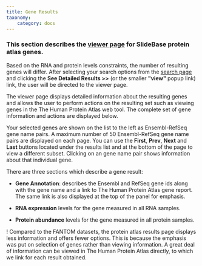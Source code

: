 ```yaml
---
title: Gene Results
taxonomy:
    category: docs
---
```


### This section describes the [viewer page](http://slidebase.binf.ku.dk/protein_atlas/results) for SlideBase protein atlas genes. 

Based on the RNA and protein levels constraints, the number of resulting genes will differ. After selecting your search options from the [search page](http://slidebase.binf.ku.dk/docs/protein_atlas/selector) and clicking the **See Detailed Results >>**  (or the smaller **"view"** popup link) link, the user will be directed to the viewer page. 

The viewer page displays detailed information about the resulting genes and allows the user to perform actions on the resulting set such as viewing genes in the The Human Protein Atlas web tool.  The complete set of gene information and actions are displayed below.

Your selected genes are shown on the list to the left as Ensembl-RefSeq gene name pairs. A maximum number of 50 Ensembl-RefSeq gene name pairs are displayed on each page. You can use the **First**, **Prev**, **Next** and **Last** buttons located under the results list and at the bottom of the page to view a different subset. Clicking on an gene name pair shows information about that individual gene. 

There are three sections which describe a gene result:

- **Gene Annotation**: describes the Ensembl and RefSeq gene ids along with the gene name and a link to The Human Protein Atlas gene report. The same link is also displayed at the top of the panel for emphasis.

- **RNA expression** levels for the gene measured in all RNA samples.

- **Protein abundance** levels for the gene measured in all protein samples.

! Compared to the FANTOM datasets, the protein atlas results page displays less information and offers fewer options. This is because the emphasis was put on selection of genes rather than viewing information. A great deal of information can be viewed in The Human Protein Atlas directly, to which we link for each result obtained.